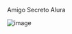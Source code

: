 Amigo Secreto Alura




![image](https://github.com/user-attachments/assets/e6fc7453-87d0-458b-b716-9207f8d9226e)
